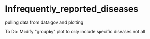 # Infrequently_reported_diseases
pulling data from data.gov and plotting


To Do:
  Modify "groupby" plot to only include specific diseases not all
